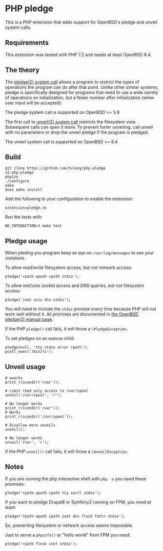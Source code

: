 # PHP pledge

This is a PHP extension that adds support for OpenBSD's pledge and unveil system calls.

## Requirements

This extension was tested with PHP 7.2 and needs at least OpenBSD 6.4.

## The theory

The [pledge(2) system call](http://man.openbsd.org/OpenBSD-current/man2/pledge.2) allows a program to restrict the types
of operations the program can do after that point. Unlike other similar systems, pledge is specifically designed for
programs that need to use a wide variety of operations on initialization, but a fewer number after initialization (when
user input will be accepted).

The pledge system call is supported on OpenBSD >= 5.9

The first call to [unveil(2) system call](http://man.openbsd.org/OpenBSD-current/man2/unveil.2) restricts the filesystem
view. Subsequent calls can open it more. To prevent furter unveiling, call unveil with no parameters or drop the unveil
pledge if the program is pledged.

The unveil system call is supported on OpenBSD >= 6.4

## Build

```
git clone https://github.com/tvlooy/php-pledge
cd php-pledge
phpize
./configure
make
doas make install
```

Add the following to your configuration to enable the extension:

```
extension=pledge.so
```

Run the tests with:

```
NO_INTERACTION=1 make test
```

## Pledge usage

When pleding you program keep an eye on ```/var/log/messages``` to see your violations.

To allow read/write filesystem access, but not network access:

```
pledge('rpath wpath cpath stdio');
```

To allow inet/unix socket access and DNS queries, but not filesystem access:

```
pledge('inet unix dns stdio');
```

You will need to include the ```stdio``` promise every time because PHP will not work well without it. 
All promises are documented in [the OpenBSD pledge(2) manual page](http://man.openbsd.org/OpenBSD-current/man2/pledge.2).

If the PHP ```pledge()``` call fails, it will throw a ```\PledgeException```.

To set pledges on an execve child:

```
pledge(null, 'tty stdio error rpath');
pcntl_exec('/bin/ls');
```

## Unveil usage

```
# wworks
print_r(scandir('/var'));

# Limit read only access to /var/spool
unveil('/var/spool', 'r');

# No longer works
print_r(scandir('/var'));
# Works
print_r(scandir('/var/spool'));

# Disallow more unveils
unveil();

# No longer works
unveil('/var', 'r');

```

If the PHP ```unveil()``` call fails, it will throw a ```\UnveilException```.

## Notes

If you are running the php interactive shell with ```php -a``` you need these promises:

```
pledge('rpath wpath cpath tty ioctl stdio');
```

If you want to pledge Drupal8 or Symfony2 running on FPM, you need at least:

```
pledge('rpath wpath cpath inet dns flock fattr stdio');
```

So, preventing filesystem or network access seems impossible.

Just to serve a ```phpinfo()``` or "hello world" from FPM you need:

```
pledge('rpath flock inet stdio');
```

